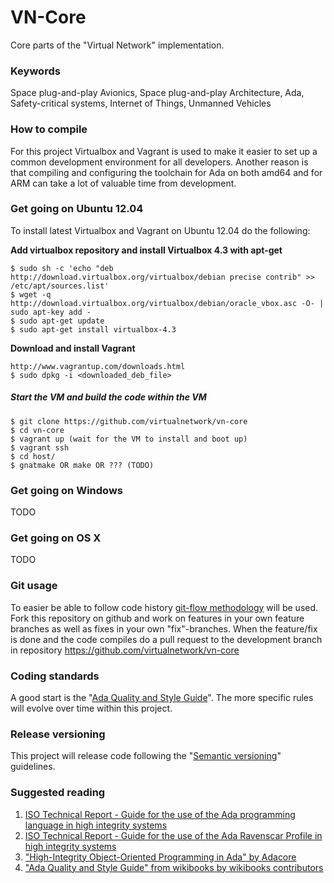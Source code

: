 VN-Core
=======
Core parts of the "Virtual Network" implementation.

### Keywords
Space plug-and-play Avionics, Space plug-and-play Architecture, Ada,
Safety-critical systems, Internet of Things, Unmanned Vehicles

### How to compile
For this project Virtualbox and Vagrant is used to make it easier to set up a
common development environment for all developers. Another reason is that
compiling and configuring the toolchain for Ada on both amd64 and for ARM can
take a lot of valuable time from development.

### Get going on Ubuntu 12.04
To install latest Virtualbox and Vagrant on Ubuntu 12.04 do the following:

**Add virtualbox repository and install Virtualbox 4.3 with apt-get**
```
$ sudo sh -c 'echo "deb http://download.virtualbox.org/virtualbox/debian precise contrib" >> /etc/apt/sources.list'
$ wget -q http://download.virtualbox.org/virtualbox/debian/oracle_vbox.asc -O- | sudo apt-key add -
$ sudo apt-get update
$ sudo apt-get install virtualbox-4.3
```

**Download and install Vagrant**
```
http://www.vagrantup.com/downloads.html
$ sudo dpkg -i <downloaded_deb_file>
```

##### Start the VM and build the code within the VM
```
$ git clone https://github.com/virtualnetwork/vn-core
$ cd vn-core
$ vagrant up (wait for the VM to install and boot up)
$ vagrant ssh
$ cd host/
$ gnatmake OR make OR ??? (TODO)
```
### Get going on Windows
TODO

### Get going on OS X
TODO

### Git usage
To easier be able to follow code history [git-flow
methodology](http://nvie.com/posts/a-successful-git-branching-model/) will be
used.  Fork this repository on github and work on features in your own feature
branches as well as fixes in your own "fix"-branches. When the feature/fix is
done and the code compiles do a pull request to the development branch in
repository https://github.com/virtualnetwork/vn-core

### Coding standards
A good start is the "[Ada Quality and Style
Guide](https://en.wikibooks.org/wiki/Ada_Style_Guide)". The more specific rules
will evolve over time within this project.

### Release versioning
This project will release code following the "[Semantic
versioning](http://semver.org/)" guidelines.

### Suggested reading
1. [ISO Technical Report - Guide for the use of the Ada programming language in
   high integrity
    systems](http://standards.iso.org/ittf/PubliclyAvailableStandards/c029575_ISO_IEC_TR_15942_2000%28E%29.zip)
2. [ISO Technical Report - Guide for the use of the Ada Ravenscar Profile in
   high integrity
    systems](http://standards.iso.org/ittf/PubliclyAvailableStandards/c038828_ISO_IEC_TR_24718_2005%28E%29.zip)
3. ["High-Integrity Object-Oriented Programming in Ada" by
   Adacore](http://www.adacore.com/knowledge/technical-papers/high-integrity-oop-in-ada/)
4. ["Ada Quality and Style Guide" from wikibooks by wikibooks contributors](https://en.wikibooks.org/wiki/Ada_Style_Guide)
